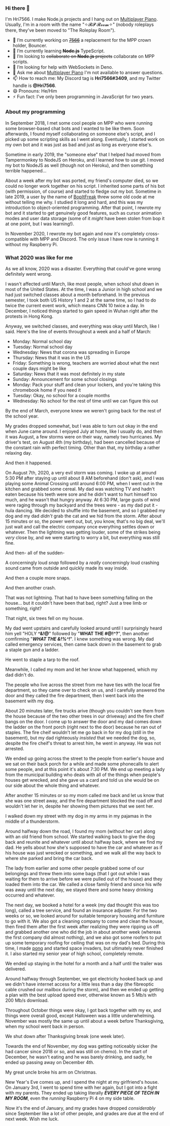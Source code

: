 ### Hi there 👋

I'm Hri7566. I make Node.js projects and I hang out on [Multiplayer Piano](https://www.multiplayerpiano.com). Usually, I'm in a room with the name "✧𝓡𝓟 𝓡𝓸𝓸𝓶✧" (nobody roleplays there, they've been moved to "The Roleplay Room").

- 🔭 I’m currently working on ~~[7566](https://github.com/Hri7566/bot-server)~~ a replacement for the MPP crown holder, Bouncer.
- 🌱 I’m currently learning ~~**Node.js**~~ TypeScript.
- 👯 I’m looking to ~~collaborate on **Node.js** projects~~ collaborate on MPP scripts.
- 🤔 I’m looking for help with WebSockets in Deno.
- 💬 Ask me about [Multiplayer Piano](https://www.multiplayerpiano.com) I'm not available to answer questions.
- 📫 How to reach me: My Discord tag is **Hri7566#3409**, and my Twitter handle is **@Hri7566**.
- 😄 Pronouns: He/Him
- ⚡ Fun fact: I've only been programming in JavaScript for two years.


### About my programming

In September 2018, I met some cool people on MPP who were running some browser-based chat bots and I wanted to be like them. Soon afterwards, I found myself collaborating on someone else's script, and I picked up some scripting skills as I went along. Eventually, I started work on my own bot and it was just as bad and just as long as everyone else's.

Sometime in early 2019, the "someone else" that I helped had moved from Tampermonkey to NodeJS on Heroku, and I learned how to use git. I moved my bot to NodeJS as well (though not on Heroku), and then something terrible happened...

About a week after my bot was ported, my friend's computer died, so we could no longer work together on his script. I inherited some parts of his bot (with permission, of course) and started to fledge out my bot. Sometime in late 2019, a user by the name of [BopItFreak](https://github.com/BopItFreak) threw some old code at me without telling me why. I studied it long and hard, and this was my introduction to object-oriented programming. After that point, I rewrote my bot and it started to get genuinely good features, such as cursor animation modes and user data storage (some of it *might* have been stolen from bop it at one point, but I was learning!).

In November 2020, I rewrote my bot again and now it's completely cross-compatible with MPP and Discord. The only issue I have now is running it without my Raspberry Pi.


### What 2020 was like for me

As we all know, 2020 was a disaster. Everything that could've gone wrong definitely went wrong.

I wasn't affected until March, like most people, when school shut down in most of the United States. At the time, I was a Junior in high school and we had just switched classes about a month beforehand. In the previous semester, I took both US History 1 and 2 at the same time, so I had to do twice the current event work, which means CNN 10 twice a day. In December, I noticed things started to gain speed in Wuhan right after the protests in Hong Kong.

Anyway, we switched classes, and everything was okay until March, like I said. Here's the line of events throughout a week and a half of March:
 - Monday: Normal school day
 - Tuesday: Normal school day
 - Wednesday: News that corona was spreading in Europe
 - Thursday: News that it was in the US
 - Friday: Something is wrong, teachers are worried about what the next couple days might be like
 - Saturday: News that it was most definitely in my state
 - Sunday: Announcement for some school closings
 - Monday: Pack your stuff and clean your lockers, and you're taking this chromebook home if you need it
 - Tuesday: Okay, no school for a couple months
 - Wednesday: No school for the rest of time until we can figure this out

By the end of March, everyone knew we weren't going back for the rest of the school year.

My grades dropped somewhat, but I was able to turn out okay in the end when June came around. I enjoyed July at home, like I usually do, and then it was August, a few storms were on their way, namely two hurricanes. My driver's test, on August 4th (my birthday), had been cancelled because of the constant rain with perfect timing. Other than that, my birthday a rather relaxing day.

And then it happened.

On August 7th, 2020, a very evil storm was coming. I woke up at around 5:30 PM after staying up until about 8 AM beforehand (don't ask), and I was playing some Animal Crossing until around 6:00 PM, when I went out in the kitchen and grabbed some cereal. My dad was watching TV and hadn't eaten because his teeth were sore and he didn't want to hurt himself too much, and he wasn't that hungry anyway. At 6:30 PM, large gusts of wind were raging through my backyard and the trees were - as my dad put it - hula dancing. We decided to shuffle into the basement, and so I grabbed my dog and my dad *didn't* grab the cat and we hid from the storm. After about 15 minutes or so, the power went out, but, you know, that's no big deal, we'll just wait and call the electric company once everything settles down or whatever. Then the lightning was getting louder, some of the strikes being *very* close by, and we were starting to worry a bit, but everything was still fine.

And then- all of the sudden-

A concerningly loud *snap* followed by a *really* concerningly loud crashing sound came from outside and quickly made its way inside.

And then a couple more snaps.

And then another crash.

That was not lightning. That had to have been something falling on the house... but it couldn't have been that bad, right? Just a tree limb or something, right?

That night, six trees fell on my house.

My dad went upstairs and carefully looked around until I surprisingly heard him yell "HOLY **^&!@**" followed by "**WHAT THE #@!^?**", then another comfirming "***WHAT THE &!%^!***". I knew something was wrong. My dad called emergency services, then came back down in the basement to grab a staple gun and a ladder.

He went to staple a tarp to the roof.

Meanwhile, I called my mom and let her know what happened, which my dad didn't do.

The people who live across the street from me have ties with the local fire department, so they came over to check on us, and I carefully answered the door and they called the fire department, then I went back into the basement with my dog.

About 20 minutes later, fire trucks arive (though you couldn't see them from the house because of the two other trees in our driveway) and the fire cheif bangs on the door. I come up to answer the door and my dad comes down the ladder on the front porch (right next to the door) because he ran out of staples. The fire cheif wouldn't let me go back in for my dog (still in the basement), but my dad righteously *insisted* that we needed the dog, so, despite the fire cheif's threat to arrest him, he went in anyway. He was not arrested.

We ended up going across the street to the people from earlier's house and we sat on their back porch for a while and made some phonecalls to alert some people, and at this point it's about 7:30 PM. We end up meeting a lady from the municipal building who deals with all of the things when people's houses get wrecked, and she gave us a card and told us she would be on our side about the whole thing and whatever.

After another 15 minutes or so my mom called me back and let us know that she was one street away, and the fire department blocked the road off and wouldn't let her in, despite her showing them pictures that we sent her.

I walked down my street with my dog in my arms in my pajamas in the middle of a thunderstorm.

Around halfway down the road, I found my mom (without her car) along with an old friend from school. We started walking back to give the dog back and reunite and whatever until about halfway back, where we find my dad. He yells about how she's supposed to have the car and whatever as if his house was just wrecked or something, and we walk all the way back to where she parked and bring the car back.

The lady from earlier and some other people grabbed some of our belongings and threw them into some bags (that I got out while I was waiting for them to arrive before we were pulled out of the house) and they loaded them into the car. We called a close family friend and since his wife was away until the next day, we stayed there and some heavy drinking occurred and whatever.

The next day, we booked a hotel for a week (my dad thought this was too long), called a tree service, and found an insurance adjuster. For the two weeks or so, we looked around for suitable temporary housing and furniture to go with it. We also got a cleaning company to come and clean the house, then fired them after the first week after realizing they were ripping us off and grabbed another one who did the job in about another week (whereas the first company did almost nothing), and we also got some roofers to put up some temporary roofing for ceiling that was on my dad's bed. During this time, I made [pong](https://github.com/Hri7566/pong) and started space invaders, but ultimately never finished it. I also started my senior year of high school, completely remote.

We ended up staying in the hotel for a month and a half until the trailer was delivered.

Around halfway through September, we got electricity hooked back up and we didn't have internet access for a little less than a day (the fibreoptic cable crushed our mailbox during the storm), and then we ended up getting a plan with the best upload speed ever, otherwise known as 5 Mb/s with 200 Mb/s download.

Throughout October things were okay, I got back together with my ex, and things were overall good, except Halloween was a little underwhelming. November was mostly the same up until about a week before Thanksgiving, when my school went back in person.

We shut down after Thanksgiving break (one week later).

Towards the end of November, my dog was getting noticeably sicker (he had cancer since 2018 or so, and was still on chemo). In the start of December, he wasn't eating and he was barely drinking, and sadly, he ended up passing away on December 4th.

My great uncle broke his arm on Christmas.

New Year's Eve comes up, and I spend the night at my girlfriend's house. On January 3rd, I went to spend time with her again, but I got into a fight with my parents. They ended up taking literally ***EVERY PIECE OF TECH IN MY ROOM***, even the *running* Raspberry Pi 4 on my side table.

Now it's the end of January, and my grades have dropped *considerably* since September like a lot of other people, and grades are due at the end of next week. Wish me luck.

<!--
**Hri7566/Hri7566** is a ✨ _special_ ✨ repository because its `README.md` (this file) appears on your GitHub profile.

Here are some ideas to get you started:

- 🔭 I’m currently working on ...
- 🌱 I’m currently learning ...
- 👯 I’m looking to collaborate on ...
- 🤔 I’m looking for help with ...
- 💬 Ask me about ...
- 📫 How to reach me: ...
- 😄 Pronouns: ...
- ⚡ Fun fact: ...
-->
